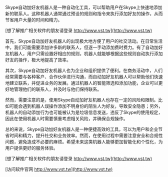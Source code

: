 Skype自动加好友机器人是一种自动化工具，可以帮助用户在Skype上快速地添加新的联系人。这种机器人通常通过预设的规则和指令来执行添加好友的操作，从而节省用户大量的时间和精力。

[想了解推广相关软件的朋友请登录 http://www.vst.tw](http://www.vst.tw)

首先，Skype自动加好友机器人的出现极大地方便了用户的社交活动。在日常生活中，我们可能需要添加许多新的联系人，但逐一手动添加费时费力。有了自动加好友机器人，用户只需设置好相应的规则，机器人就能够根据这些规则自动执行添加好友的操作，极大地提高了效率。

其次，Skype自动加好友机器人也为企业和组织提供了便利。在商务活动中，人们经常需要与各种客户、合作伙伴进行沟通，而自动加好友机器人可以帮助他们快速地建立联系，并促进业务的发展。通过机器人的智能筛选和添加功能，企业可以更好地管理他们的联系人，并及时与他们保持联系。

然而，需要注意的是，使用Skype自动加好友机器人也存在一定的风险和限制。比如可能会遇到机器人误操作添加不明身份的陌生人为好友，导致安全隐患；另外，机器人的自动添加行为也可能被认为是垃圾信息发送，违反了Skype的使用规定，因此在使用机器人时需要慎重考虑相关风险，并确保合规操作。

总的来说，Skype自动加好友机器人是一种便捷高效的工具，可以为用户和企业节省时间和精力，提升社交和业务效率。然而，在使用过程中需要注意安全和合规性问题，避免造成不必要的麻烦。希望未来这类机器人能够更加智能化和个性化，为用户提供更好的服务体验。

[想了解推广相关软件的朋友请登录 http://www.vst.tw](http://www.vst.tw)


[访问软件官网 http://www.vst.tw](http://www.vst.tw)
